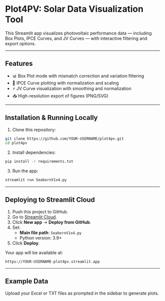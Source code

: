# Plot4PV: Solar Data Visualization Tool

This Streamlit app visualizes photovoltaic performance data — including Box Plots, IPCE Curves, and JV Curves — with interactive filtering and export options.

---

## Features
- 📊 Box Plot mode with mismatch correction and variation filtering
- 🌈 IPCE Curve plotting with normalization and scaling
- ⚡ JV Curve visualization with smoothing and normalization
- 📥 High-resolution export of figures (PNG/SVG)

---

## Installation & Running Locally

1. Clone this repository:
```bash
git clone https://github.com/YOUR-USERNAME/plot4pv.git
cd plot4pv
```

2. Install dependencies:
```bash
pip install -r requirements.txt
```

3. Run the app:
```bash
streamlit run SeabornV1x4.py
```

---

## Deploying to Streamlit Cloud

1. Push this project to GitHub.
2. Go to [Streamlit Cloud](https://streamlit.io/cloud).
3. Click **New app** → **Deploy from GitHub**.
4. Set:
   - **Main file path**: `SeabornV1x4.py`
   - Python version: 3.9+
5. Click **Deploy**.

Your app will be available at:
```
https://YOUR-USERNAME-plot4pv.streamlit.app
```

---

## Example Data
Upload your Excel or TXT files as prompted in the sidebar to generate plots.
